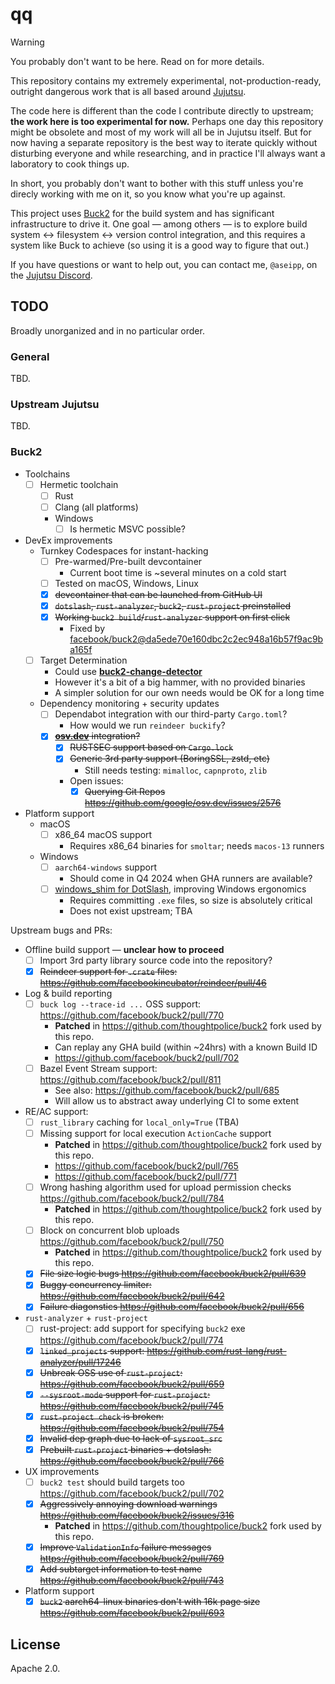# qq

> [!WARNING]
> You probably don't want to be here. Read on for more details.

This repository contains my extremely experimental, not-production-ready,
outright dangerous work that is all based around
[Jujutsu](https://github.com/martinvonz/jj).

The code here is different than the code I contribute directly to upstream;
**the work here is too experimental for now.** Perhaps one day this repository
might be obsolete and most of my work will all be in Jujutsu itself. But for now
having a separate repository is the best way to iterate quickly without
disturbing everyone and while researching, and in practice I'll always want a
laboratory to cook things up.

In short, you probably don't want to bother with this stuff unless you're
direcly working with me on it, so you know what you're up against.

This project uses [Buck2](https://buck2.build) for the build system and has
significant infrastructure to drive it. One goal &mdash; among others &mdash; is
to explore build system <-> filesystem <-> version control integration, and this
requires a system like Buck to achieve (so using it is a good way to figure that
out.)

If you have questions or want to help out, you can contact me, `@aseipp`, on the
[Jujutsu Discord](https://discord.gg/dkmfj3aGQN).

## TODO

Broadly unorganized and in no particular order.

### General

TBD.

### Upstream Jujutsu

TBD.

### Buck2

- Toolchains
  - [ ] Hermetic toolchain
    - [ ] Rust
    - [ ] Clang (all platforms)
    - Windows
      - [ ] Is hermetic MSVC possible?
- DevEx improvements
  - Turnkey Codespaces for instant-hacking
    - [ ] Pre-warmed/Pre-built devcontainer
      - Current boot time is ~several minutes on a cold start
    - [ ] Tested on macOS, Windows, Linux
    - [x] ~~devcontainer that can be launched from GitHub UI~~
    - [x] ~~`dotslash`, `rust-analyzer`, `buck2`, `rust-project` preinstalled~~
    - [x] ~~Working `buck2 build`/`rust-analyzer` support on first click~~
      - Fixed by [facebook/buck2@da5ede70e160dbc2c2ec948a16b57f9ac9ba165f](https://github.com/facebook/buck2/commit/da5ede70e160dbc2c2ec948a16b57f9ac9ba165f)
  - [ ] Target Determination
    - Could use **[buck2-change-detector](https://github.com/facebookincubator/buck2-change-detector/tree/main/btd)**
    - However it's a bit of a big hammer, with no provided binaries
    - A simpler solution for our own needs would be OK for a long time
  - Dependency monitoring + security updates
    - [ ] Dependabot integration with our third-party `Cargo.toml`?
      - How would we run `reindeer buckify`?
    - [x] ~~**[osv.dev](https://osv.dev)** integration?~~
      - [x] ~~RUSTSEC support based on `Cargo.lock`~~
      - [x] ~~Generic 3rd party support (BoringSSL, zstd, etc)~~
        - Still needs testing: `mimalloc`, `capnproto`, `zlib`
      - Open issues:
        - [x] ~~Querying Git Repos <https://github.com/google/osv.dev/issues/2576>~~
- Platform support
  - macOS
    - [ ] x86_64 macOS support
      - Requires x86_64 binaries for `smoltar`; needs `macos-13` runners
  - Windows
    - [ ] `aarch64-windows` support
      - Should come in Q4 2024 when GHA runners are available?
    - [ ] [windows_shim for DotSlash](https://dotslash-cli.com/docs/windows/),
          improving Windows ergonomics
      - Requires committing `.exe` files, so size is absolutely critical
      - Does not exist upstream; TBA

Upstream bugs and PRs:

- Offline build support &mdash; **unclear how to proceed**
  - [ ] Import 3rd party library source code into the repository?
  - [x] ~~Reindeer support for `.crate` files: <https://github.com/facebookincubator/reindeer/pull/46>~~
- Log & build reporting
  - [ ] `buck log --trace-id ...` OSS support: <https://github.com/facebook/buck2/pull/770>
    - **Patched** in https://github.com/thoughtpolice/buck2 fork used by this repo.
    - Can replay any GHA build (within ~24hrs) with a known Build ID
    - <https://github.com/facebook/buck2/pull/702>
  - [ ] Bazel Event Stream support: <https://github.com/facebook/buck2/pull/811>
    - See also: <https://github.com/facebook/buck2/pull/685>
    - Will allow us to abstract away underlying CI to some extent
- RE/AC support:
  - [ ] `rust_library` caching for `local_only=True` (TBA)
  - [ ] Missing support for local execution `ActionCache` support
    - **Patched** in https://github.com/thoughtpolice/buck2 fork used by this repo.
    - <https://github.com/facebook/buck2/pull/765>
    - <https://github.com/facebook/buck2/pull/771>
  - [ ] Wrong hashing algorithm used for upload permission checks <https://github.com/facebook/buck2/pull/784>
    - **Patched** in https://github.com/thoughtpolice/buck2 fork used by this repo.
  - [ ] Block on concurrent blob uploads <https://github.com/facebook/buck2/pull/750>
    - **Patched** in https://github.com/thoughtpolice/buck2 fork used by this repo.
  - [x] ~~File size logic bugs <https://github.com/facebook/buck2/pull/639>~~
  - [x] ~~Buggy concurrency limiter: <https://github.com/facebook/buck2/pull/642>~~
  - [x] ~~Failure diagonstics <https://github.com/facebook/buck2/pull/656>~~
- `rust-analyzer` + `rust-project`
  - [ ] rust-project: add support for specifying `buck2` exe <https://github.com/facebook/buck2/pull/774>
  - [x] ~~`linked_projects` support: <https://github.com/rust-lang/rust-analyzer/pull/17246>~~
  - [x] ~~Unbreak OSS use of `rust-project`: <https://github.com/facebook/buck2/pull/659>~~
  - [x] ~~`--sysroot-mode` support for `rust-project`: <https://github.com/facebook/buck2/pull/745>~~
  - [x] ~~`rust-project check` is broken: <https://github.com/facebook/buck2/pull/754>~~
  - [x] ~~Invalid dep graph due to lack of `sysroot_src`~~
  - [x] ~~Prebuilt `rust-project` binaries + dotslash: <https://github.com/facebook/buck2/pull/766>~~
- UX improvements
  - [ ] `buck2 test` should build targets too <https://github.com/facebook/buck2/pull/702>
  - [x] ~~Aggressively annoying download warnings <https://github.com/facebook/buck2/issues/316>~~
    - **Patched** in https://github.com/thoughtpolice/buck2 fork used by this repo.
  - [x] ~~Improve `ValidationInfo` failure messages <https://github.com/facebook/buck2/pull/769>~~
  - [x] ~~Add subtarget information to test name <https://github.com/facebook/buck2/pull/743>~~
- Platform support
  - [x] ~~`buck2` aarch64-linux binaries don't with 16k page size <https://github.com/facebook/buck2/pull/693>~~

## License

Apache 2.0.
